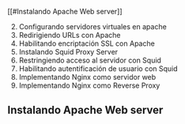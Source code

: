 
[[#Instalando Apache Web server]]

2. Configurando servidores virtuales en apache
3. Redirigiendo URLs con Apache
4. Habilitando encriptación SSL con Apache
5. Instalando Squid Proxy Server
6. Restringiendo acceso al servidor con Squid
7. Habilitando autentificación de usuario con Squid
8. Implementando Nginx como servidor web
9. Implementando Nginx como Reverse Proxy

## Instalando Apache Web server